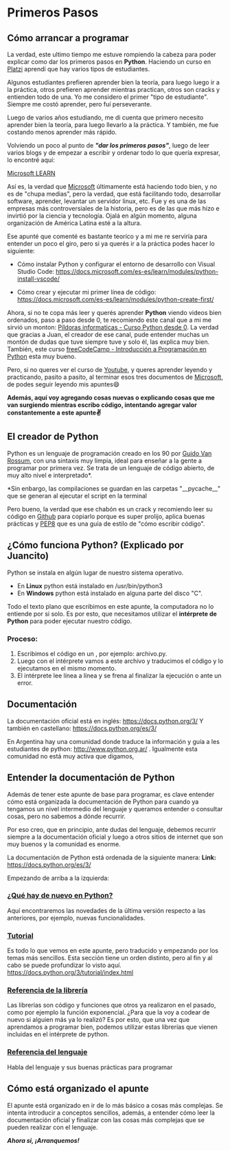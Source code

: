 # Primeros Pasos

## Cómo arrancar a programar
La verdad, este ultimo tiempo me estuve rompiendo la cabeza para poder explicar como dar los primeros pasos en **Python**. Haciendo un curso en [Platzi](https://platzi.com/) aprendí que hay varios tipos de estudiantes.

Algunos estudiantes prefieren aprender bien la teoría, para luego luego ir a la práctica, otros prefieren aprender mientras practican, otros son cracks y entienden todo de una. Yo me considero el primer "tipo de estudiante". Siempre me costó aprender, pero fuí perseverante.

Luego de varios años estudiando, me di cuenta que primero necesito aprender bien la teoría, para luego llevarlo a la práctica. Y también, me fue costando menos aprender más rápido.

Volviendo un poco al punto de ***"dar los primeros pasos"***, luego de leer varios blogs y de empezar a escribir y ordenar todo lo que quería expresar, lo encontré aquí:

[Microsoft LEARN](https://docs.microsoft.com/es-es/learn/paths/python-first-steps/)

Así es, la verdad que [Microsoft](https://www.microsoft.com/es-ar/) últimamente está haciendo todo bien, y no es de "chupa medias", pero la verdad, que está facilitando todo, desarrollar software, aprender, levantar un servidor linux, etc. Fue y es una de las empresas más controversiales de la historia, pero es de las que más hizo e invirtió por la ciencia y tecnología. Ojalá en algún momento, alguna organización de América Latina esté a la altura.

Ese apunté que comenté es bastante teoríco y a mi me re serviría para entender un poco el giro, pero si ya querés ir a la práctica podes hacer lo siguiente:
- Cómo instalar Python y configurar el entorno de desarrollo con Visual Studio Code:
https://docs.microsoft.com/es-es/learn/modules/python-install-vscode/

- Cómo crear y ejecutar mi primer línea de código:
https://docs.microsoft.com/es-es/learn/modules/python-create-first/

Ahora, si no te copa más leer y querés aprender **Python** viendo videos bien ordenados, paso a paso desde 0, te recomiendo este canal que a mi me sirvió un monton: [Píldoras informaticas - Curso Python desde 0](https://www.youtube.com/watch?v=G2FCfQj-9ig&list=PLU8oAlHdN5BlvPxziopYZRd55pdqFwkeS&ab_channel=pildorasinformaticas). La verdad que gracias a Juan, el creador de ese canal, pude entender muchas un montón de dudas que tuve siempre tuve y solo él, las explica muy bien. También, este curso [freeCodeCamp - Introducción a Programación en Python](https://www.freecodecamp.org/espanol/news/aprende-a-programar-en-python-desde-cero-curso-completo-gratis/) esta muy bueno.

Pero, si no queres ver el curso de [Youtube](https://www.youtube.com/), y queres aprender leyendo y practicando, pasito a pasito, al terminar esos tres documentos de [Microsoft](https://www.microsoft.com/es-ar/), de podes seguir leyendo mis apuntes😄

**Además, aquí voy agregando cosas nuevas o explicando cosas que me van surgiendo mientras escribo código, intentando agregar valor constantemente a este apunte✌️**
## El creador de Python 

Python es un lenguaje de programación creado en los 90 por [Guido Van Rossum](https://gvanrossum.github.io/), con una sintaxis muy limpia, ideal para enseñar a la gente a programar por primera vez. Se trata de un lenguaje de código abierto, de muy alto nivel e interpretado*.

*Sin enbargo, las compilaciones se guardan en las carpetas "\_\_pycache\_\_" que se generan al ejecutar el script en la terminal

Pero bueno, la verdad que ese chabón es un crack y recomiendo leer su código en [Github](https://github.com/gvanrossum) para copiarlo porque es super prolijo, aplica buenas prácticas y [PEP8](https://www.python.org/dev/peps/pep-0008/) que es una guía de estilo de "cómo escribir código".

## ¿Cómo funciona Python? (Explicado por Juancito)

Python se instala en algún lugar de nuestro sistema operativo.

- En **Linux** python está instalado en /usr/bin/python3 
- En **Windows** python está instalado en alguna parte del disco "C".

Todo el texto plano que escribimos en este apunte, la computadora no lo entiende por si solo. Es por esto, que necesitamos utilizar el **intérprete de Python** para poder ejecutar nuestro código.

### Proceso: ###

1)  Escribimos el código en un , por ejemplo: archivo.py.
2) Luego con el intérprete vamos a este archivo y traducimos el código y lo ejecutamos en el mismo momento.
3) El intérprete lee línea a línea y se frena al finalizar la ejecución o ante un error. 

## Documentación

La documentación oficial está en inglés: https://docs.python.org/3/
Y también en castellano: https://docs.python.org/es/3/

En Argentina hay una comunidad donde traduce la información y guía a les estudiantes de python: http://www.python.org.ar/ . Igualmente esta comunidad no está muy activa que digamos,

## Entender la documentación de Python ##

Además de tener este apunte de base para programar, es clave entender cómo está organizada la documentación de Python para cuando ya tengamos un nivel intermedio del lenguaje y queramos entender o consultar cosas, pero no sabemos a dónde recurrir.

Por eso creo, que en principio, ante dudas del lenguaje, debemos recurrir siempre a la documentación oficial y luego a otros sitios de internet que son muy buenos y la comunidad es enorme.

La documentación de Python está ordenada de la siguiente manera:
**Link:** https://docs.python.org/es/3/

Empezando de arriba a la izquierda:

### [¿Qué hay de nuevo en Python?](https://docs.python.org/es/3/whatsnew/3.9.html) ###
Aquí encontraremos las novedades de la última versión respecto a las anteriores, por ejemplo, nuevas funcionalidades.

### [Tutorial](https://docs.python.org/es/3/tutorial/index.html) ###
Es todo lo que vemos en este apunte, pero traducido y empezando por los temas más sencillos. Esta sección tiene un orden distinto, pero al fin y al cabo se puede profundizar lo visto aquí. https://docs.python.org/3/tutorial/index.html

### [Referencia de la librería](https://docs.python.org/es/3/library/index.html) ###
Las librerías son código y funciones que otros ya realizaron en el pasado, como por ejemplo la función exponencial. ¿Para que la voy a codear de nuevo si alguien más ya lo realizó? Es por esto, que una vez que aprendamos a programar bien, podemos utilizar estas librerías que vienen incluidas en el intérprete de python.

### [Referencia del lenguaje](https://docs.python.org/es/3/reference/index.html) ###
Habla del lenguaje y sus buenas prácticas para programar

## Cómo está organizado el apunte

El apunte está organizado en ir de lo más básico a cosas más complejas. Se intenta introducir a conceptos sencillos, además, a entender cómo leer la documentación oficial y finalizar con las cosas más complejas que se pueden realizar con el lenguaje.

***Ahora si, ¡Arranquemos!***